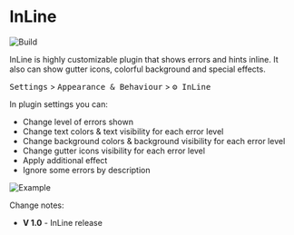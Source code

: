 # InLine

![Build](https://github.com/IoaNNUwU/IntelliJ-errors/workflows/Build/badge.svg)
<!--
[![Version](https://img.shields.io/jetbrains/plugin/v/PLUGIN_ID.svg)](https://plugins.jetbrains.com/plugin/PLUGIN_ID)
[![Downloads](https://img.shields.io/jetbrains/plugin/d/PLUGIN_ID.svg)](https://plugins.jetbrains.com/plugin/PLUGIN_ID)
-->
<!-- Plugin description -->

InLine is highly customizable plugin that shows errors and hints inline. It also can show gutter icons,
colorful background and special effects.
<!-- Plugin path -->
<kbd>Settings</kbd> > <kbd>Appearance & Behaviour</kbd> > <kbd>⚙ InLine</kbd>
<!-- Plugin path end -->
In plugin settings you can:
* Change level of errors shown
* Change text colors & text visibility for each error level
* Change background colors & background visibility for each error level
* Change gutter icons visibility for each error level
* Apply additional effect
* Ignore some errors by description

![Example](https://raw.githubusercontent.com/IoaNNUwU/InLine/dev/CodeExample.png)
<!-- Plugin description end -->
Change notes:
<!-- Change notes -->
* __V 1.0__ - InLine release
<!-- Change notes end -->
